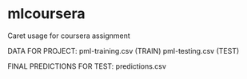 # mlcoursera
Caret usage for coursera assignment

DATA FOR PROJECT:
pml-training.csv (TRAIN)
pml-testing.csv (TEST)

FINAL PREDICTIONS FOR TEST:
predictions.csv
